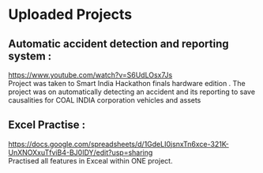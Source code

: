 # Uploaded Projects  <br />
## Automatic accident detection and reporting system :<br />
https://www.youtube.com/watch?v=S6UdLOsx7Js <br />
Project was taken to Smart India Hackathon finals hardware edition .
The project was on automatically detecting an accident and its reporting to save causalities for COAL INDIA corporation vehicles and assets

## Excel Practise :<br />
https://docs.google.com/spreadsheets/d/1GdeLI0jsnxTn6xce-321K-UnXNOXxuTfviB4-BJ0IDY/edit?usp=sharing <br />
Practised all features in Exceal within ONE project.

